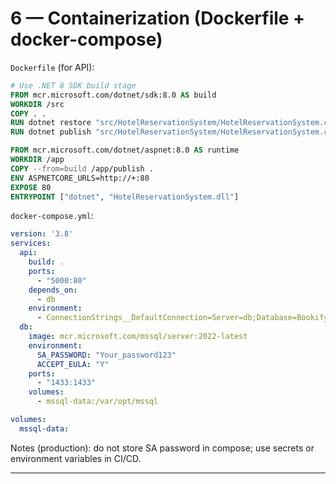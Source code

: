 

# 6 — Containerization (Dockerfile + docker-compose)

`Dockerfile` (for API):

```dockerfile
# Use .NET 8 SDK build stage
FROM mcr.microsoft.com/dotnet/sdk:8.0 AS build
WORKDIR /src
COPY . .
RUN dotnet restore "src/HotelReservationSystem/HotelReservationSystem.csproj"
RUN dotnet publish "src/HotelReservationSystem/HotelReservationSystem.csproj" -c Release -o /app/publish

FROM mcr.microsoft.com/dotnet/aspnet:8.0 AS runtime
WORKDIR /app
COPY --from=build /app/publish .
ENV ASPNETCORE_URLS=http://+:80
EXPOSE 80
ENTRYPOINT ["dotnet", "HotelReservationSystem.dll"]
```

`docker-compose.yml`:

```yaml
version: '3.8'
services:
  api:
    build: .
    ports:
      - "5000:80"
    depends_on:
      - db
    environment:
      - ConnectionStrings__DefaultConnection=Server=db;Database=BookifyDb;User=sa;Password=Your_password123;
  db:
    image: mcr.microsoft.com/mssql/server:2022-latest
    environment:
      SA_PASSWORD: "Your_password123"
      ACCEPT_EULA: "Y"
    ports:
      - "1433:1433"
    volumes:
      - mssql-data:/var/opt/mssql

volumes:
  mssql-data:
```

Notes (production): do not store SA password in compose; use secrets or environment variables in CI/CD.

---